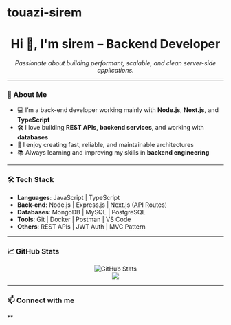 # touazi-sirem
<h1 align="center">Hi 👋, I'm sirem – Backend Developer</h1>
<p align="center">
  <em>Passionate about building performant, scalable, and clean server-side applications.</em>
</p>

---

### 🧠 About Me

- 💻 I’m a back-end developer working mainly with **Node.js**, **Next.js**, and **TypeScript**
- 🛠️ I love building **REST APIs**, **backend services**, and working with **databases**
- 🚀 I enjoy creating fast, reliable, and maintainable architectures
- 📚 Always learning and improving my skills in **backend engineering**

---

### 🛠️ Tech Stack

- **Languages**: JavaScript | TypeScript  
- **Back-end**: Node.js | Express.js | Next.js (API Routes)  
- **Databases**: MongoDB | MySQL | PostgreSQL  
- **Tools**: Git | Docker | Postman | VS Code  
- **Others**: REST APIs | JWT Auth | MVC Pattern

---

### 📈 GitHub Stats

<p align="center">
  <img src="https://github-readme-stats.vercel.app/api?username=touazi-sirem&show_icons=true&theme=github_dark" alt="GitHub Stats" />
  <br />
  <img src="https://github-readme-streak-stats.herokuapp.com?user=yacine-dev&theme=github-dark&hide_border=false" />
</p>

---

### 📫 Connect with me

**
